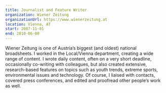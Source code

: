 ```yaml
---
title: Journalist and Feature Writer
organization: Wiener Zeitung
organizationUrl: https://www.wienerzeitung.at
location: Vienna, AT
start: 2007-11-01
end: 2010-06-00
---
```


Wiener Zeitung is one of Austria’s biggest (and oldest) national broadsheets. I worked in the Local/Vienna department, creating a wide range of content. I wrote daily content, often on a very short deadline, occasionally co-writing with colleagues, but also created extensive, research-based features on topics such as youth trends, extreme sports,
environmental issues and technology. Of course, I liaised with contacts, covered press conferences, and edited and proofread other people’s work as well. 